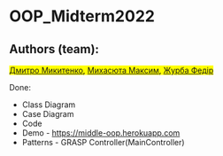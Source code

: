 # OOP_Midterm2022

## Authors (team):
<mark><a href="https://github.com/dmykyten">Дмитро Микитенко</a>, <a href="https://github.com/maxmyk">Михасюта Максим</a>, <a href="https://github.com/fazhur">Журба Федір</a></mark><br>

Done:
  - Class Diagram
  - Case Diagram
  - Code
  - Demo - https://middle-oop.herokuapp.com
  - Patterns - GRASP Controller(MainController)
